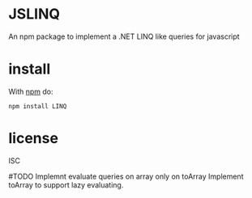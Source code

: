 # JSLINQ

An npm package to implement a .NET LINQ like queries for javascript

# install

With [npm](https://npmjs.org) do:

```
npm install LINQ
```

# license

ISC

#TODO
Implemnt evaluate queries on array only on toArray
Implement toArray to support lazy evaluating.
